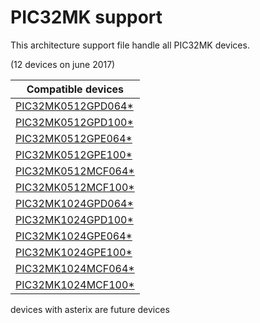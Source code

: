 # PIC32MK support

This architecture support file handle all PIC32MK devices.

(12 devices on june 2017)

|Compatible devices|
|---------|
|[PIC32MK0512GPD064*](http://microchip.com/wwwproducts/en/PIC32MK0512GPD064)|
|[PIC32MK0512GPD100*](http://microchip.com/wwwproducts/en/PIC32MK0512GPD100)|
|[PIC32MK0512GPE064*](http://microchip.com/wwwproducts/en/PIC32MK0512GPE064)|
|[PIC32MK0512GPE100*](http://microchip.com/wwwproducts/en/PIC32MK0512GPE100)|
|[PIC32MK0512MCF064*](http://microchip.com/wwwproducts/en/PIC32MK0512MCF064)|
|[PIC32MK0512MCF100*](http://microchip.com/wwwproducts/en/PIC32MK0512MCF100)|
|[PIC32MK1024GPD064*](http://microchip.com/wwwproducts/en/PIC32MK1024GPD064)|
|[PIC32MK1024GPD100*](http://microchip.com/wwwproducts/en/PIC32MK1024GPD100)|
|[PIC32MK1024GPE064*](http://microchip.com/wwwproducts/en/PIC32MK1024GPE064)|
|[PIC32MK1024GPE100*](http://microchip.com/wwwproducts/en/PIC32MK1024GPE100)|
|[PIC32MK1024MCF064*](http://microchip.com/wwwproducts/en/PIC32MK1024MCF064)|
|[PIC32MK1024MCF100*](http://microchip.com/wwwproducts/en/PIC32MK1024MCF100)|

devices with asterix are future devices
